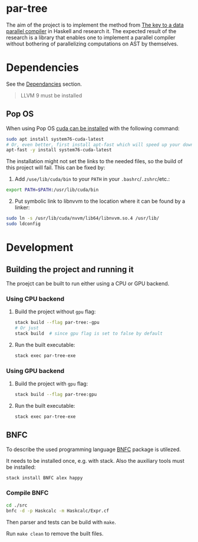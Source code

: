# par-tree

The aim of the project is to implement the method from [The key to a data parallel compiler](https://dl.acm.org/doi/10.1145/2935323.2935331) in Haskell and research it. The expected result of the research is a library that enables one to implement a parallel compiler without bothering of parallelizing computations on AST by themselves.

# Dependencies

See the [Dependancies](https://github.com/AccelerateHS/accelerate-llvm/blob/b177f9234bca5e1b342c3a4e5c35be82f48ab744/README.md#dependencies) section.

> LLVM 9 must be installed

## Pop OS

When using Pop OS [cuda can be installed](https://support.system76.com/articles/cuda/) with the following command:

```bash
sudo apt install system76-cuda-latest
# Or, even better, first install apt-fast which will speed up your download and use it
apt-fast -y install system76-cuda-latest
```

The installation might not set the links to the needed files, so the build of this project will fail. This can be fixed by:

1. Add `/use/lib/cuda/bin` to your `PATH` in your `.bashrc`/`.zshrc`/etc.:

```bash
export PATH=$PATH:/usr/lib/cuda/bin
```

2. Put symbolic link to libnvvm to the location where it can be found by a linker:

```bash
sudo ln -s /usr/lib/cuda/nvvm/lib64/libnvvm.so.4 /usr/lib/
sudo ldconfig
```

# Development

## Building the project and running it

The proejct can be built to run either using a CPU or GPU backend.

### Using CPU backend

1. Build the project without `gpu` flag:

    ```bash
    stack build --flag par-tree:-gpu
    # Or just
    stack build  # since gpu flag is set to false by default
    ```

2. Run the built executable:

    ```bash
    stack exec par-tree-exe
    ```

### Using GPU backend

1. Build the project with `gpu` flag:

    ```bash
    stack build --flag par-tree:gpu
    ```

2. Run the built executable:

    ```bash
    stack exec par-tree-exe
    ```

## BNFC

To describe the used programming language [BNFC](https://hackage.haskell.org/package/BNFC) package is utilezed.

It needs to be installed once, e.g. with stack. Also the auxiliary tools must be installed:

```bash
stack install BNFC alex happy
```

### Compile BNFC

```bash
cd ./src
bnfc -d -p Haskcalc -m Haskcalc/Expr.cf
```

Then parser and tests can be build with `make`.

Run `make clean` to remove the built files.
